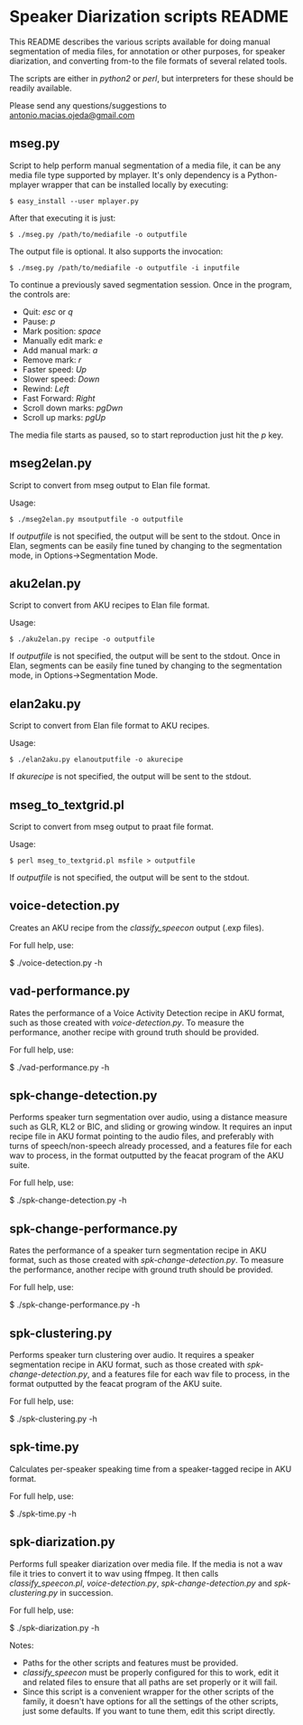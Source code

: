 Speaker Diarization scripts README
==================================

This README describes the various scripts available for doing manual
segmentation of media files, for annotation or other purposes, for speaker
diarization, and converting from-to the file formats of several related tools.

The scripts are either in *python2* or *perl*, but interpreters for these
should be readily available.

Please send any questions/suggestions to <antonio.macias.ojeda@gmail.com>

mseg.py
-------

Script to help perform manual segmentation of a media file, it can be any
media file type supported by mplayer. It's only dependency is a Python-mplayer
wrapper that can be installed locally by executing:

    $ easy_install --user mplayer.py

After that executing it is just:

    $ ./mseg.py /path/to/mediafile -o outputfile

The output file is optional. It also supports the invocation:

    $ ./mseg.py /path/to/mediafile -o outputfile -i inputfile

To continue a previously saved segmentation session. Once in the program, the
controls are:

- Quit: *esc* or *q*
- Pause: *p*
- Mark position: *space*
- Manually edit mark: *e*
- Add manual mark: *a*
- Remove mark: *r*
- Faster speed: *Up*
- Slower speed: *Down*
- Rewind: *Left*
- Fast Forward: *Right*
- Scroll down marks: *pgDwn*
- Scroll up marks: *pgUp*

The media file starts as paused, so to start reproduction just hit the *p*
key.

mseg2elan.py
------------

Script to convert from mseg output to Elan file format.

Usage:

    $ ./mseg2elan.py msoutputfile -o outputfile

If *outputfile* is not specified, the output will be sent to the stdout.
Once in Elan, segments can be easily fine tuned by changing to the
segmentation mode, in Options->Segmentation Mode.

aku2elan.py
------------

Script to convert from AKU recipes to Elan file format.

Usage:

    $ ./aku2elan.py recipe -o outputfile

If *outputfile* is not specified, the output will be sent to the stdout.
Once in Elan, segments can be easily fine tuned by changing to the
segmentation mode, in Options->Segmentation Mode.

elan2aku.py
-----------

Script to convert from Elan file format to AKU recipes.

Usage:

    $ ./elan2aku.py elanoutputfile -o akurecipe

If *akurecipe* is not specified, the output will be sent to the stdout.

mseg_to_textgrid.pl
-------------------

Script to convert from mseg output to praat file format.

Usage:

    $ perl mseg_to_textgrid.pl msfile > outputfile

If *outputfile* is not specified, the output will be sent to the stdout.

voice-detection.py
------------------

Creates an AKU recipe from the *classify_speecon* output (.exp files). 

For full help, use:

$ ./voice-detection.py -h

vad-performance.py
------------------

Rates the performance of a Voice Activity Detection recipe in AKU format, such
as those created with *voice-detection.py*. To measure the performance, another
recipe with ground truth should be provided.

For full help, use:

$ ./vad-performance.py -h

spk-change-detection.py
-----------------------

Performs speaker turn segmentation over audio, using a distance measure such as
GLR, KL2 or BIC, and sliding or growing window. It requires an input recipe file
in AKU format pointing to the audio files, and preferably with turns of
speech/non-speech already processed, and a features file for each wav to
process, in the format outputted by the feacat program of the AKU suite.

For full help, use:

$ ./spk-change-detection.py -h

spk-change-performance.py
-------------------------

Rates the performance of a speaker turn segmentation recipe in AKU format, such
as those created with *spk-change-detection.py*. To measure the performance,
another recipe with ground truth should be provided.

For full help, use:

$ ./spk-change-performance.py -h

spk-clustering.py
-----------------

Performs speaker turn clustering over audio. It requires a speaker segmentation
recipe in AKU format, such as those created with *spk-change-detection.py*, and
a features file for each wav file to process, in the format outputted by the
feacat program of the AKU suite.

For full help, use:

$ ./spk-clustering.py -h

spk-time.py
-----------

Calculates per-speaker speaking time from a speaker-tagged recipe in AKU format.

For full help, use:

$ ./spk-time.py -h

spk-diarization.py
------------------

Performs full speaker diarization over media file. If the media is not a wav
file it tries to convert it to wav using ffmpeg. It then calls
*classify_speecon.pl*, *voice-detection.py*, *spk-change-detection.py* and
*spk-clustering.py* in succession.

For full help, use:

$ ./spk-diarization.py -h

Notes:

- Paths for the other scripts and features must be provided.
- *classify_speecon* must be properly configured for this to work, edit it
and related files to ensure that all paths are set properly or it will fail.
- Since this script is a convenient wrapper for the other scripts of the family,
  it doesn't have options for all the settings of the other scripts, just some
  defaults. If you want to tune them, edit this script directly.
